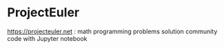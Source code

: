 # ProjectEuler
https://projecteuler.net : math programming problems solution community
code with Jupyter notebook
